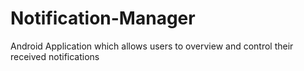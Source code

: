 # Notification-Manager
Android Application which allows users to overview and control their received notifications 
